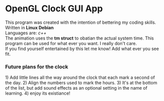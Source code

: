 # OpenGL Clock GUI App
This program was created with the intention of bettering my coding skills.
Written in <b>Linux Debian</b><br>
Languages are: <i>c++</i><br>
The animation uses the <b>tm struct</b> to obatian the actual system time.
This program can be used for what ever you want. I really don't care.<br>
If you find yourself entertained by this let me know! Add what ever you see fit.

<h3>Future plans for the clock</h3>
1) Add little lines all the way around the clock that each mark a second of the day.
2) Align the numbers used to mark the hours.
3) It's at the bottom of the list, but add sound effects as an optional setting in the name of learning.
4) enjoy its existiance! 
